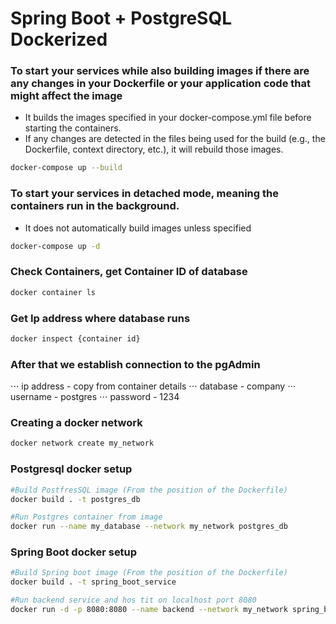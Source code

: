 # Spring Boot + PostgreSQL Dockerized

### To start your services while also building images if there are any changes in your Dockerfile or your application code that might affect the image
* It builds the images specified in your docker-compose.yml file before starting the containers.
* If any changes are detected in the files being used for the build (e.g., the Dockerfile, context directory, etc.), it will rebuild those images.
```  bash
docker-compose up --build
```
### To start your services in detached mode, meaning the containers run in the background.
* It does not automatically build images unless specified
```  bash
docker-compose up -d
```
### Check Containers, get Container ID of database
```  bash
docker container ls
```
### Get Ip address where database runs
```  bash
docker inspect {container id}
```
### After that we establish connection to the pgAdmin
⋅⋅⋅ ip address - copy from container details 
⋅⋅⋅ database - company
⋅⋅⋅ username - postgres
⋅⋅⋅ password - 1234



### Creating a docker network
``` bash
docker network create my_network
``` 
### Postgresql docker setup
``` bash
#Build PostfresSQL image (From the position of the Dockerfile)
docker build . -t postgres_db

#Run Postgres container from image
docker run --name my_database --network my_network postgres_db
```

### Spring Boot docker setup
``` bash
#Build Spring boot image (From the position of the Dockerfile)
docker build . -t spring_boot_service

#Run backend service and hos tit on localhost port 8080
docker run -d -p 8080:8080 --name backend --network my_network spring_boot_service

```
